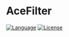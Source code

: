 # AceFilter

[![Language](https://img.shields.io/badge/Swift-5-orange.svg?style=flat)](https://swift.org)
[![License](https://img.shields.io/github/license/romarakhlin/AceFilter)](https://github.com/romarakhlin/AceFilter/blob/master/LICENSE)
